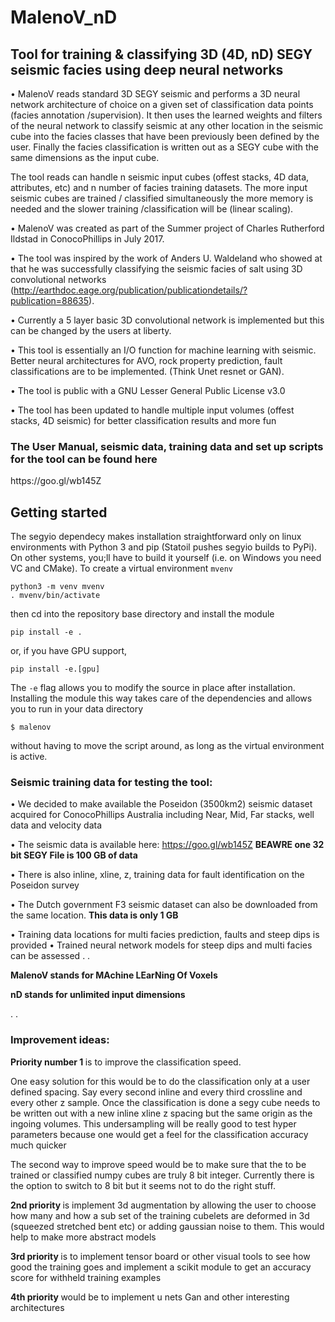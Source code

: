 # MalenoV_nD

<h2> Tool for training &amp;  classifying 3D (4D, nD) SEGY seismic facies using deep neural networks</h2>

•	MalenoV reads standard 3D SEGY seismic and performs a 3D neural network architecture of choice on a given set of classification data points (facies annotation /supervision).  It then uses the learned weights and filters of the neural network to classify seismic at any other location in the seismic cube into the facies classes that have been previously been defined by the user. Finally the facies classification is written out as a SEGY cube with the same dimensions as the input cube.

The tool reads can handle n seismic input cubes (offest stacks, 4D data, attributes, etc) and n number of facies training datasets. The more input seismic cubes are trained / classified  simultaneously the more memory is needed and the slower training /classification will be (linear scaling).

•	MalenoV was created as part of the Summer project of Charles Rutherford Ildstad in ConocoPhillips in July 2017.

•	The tool was inspired by the work of Anders U. Waldeland who showed at that he was successfully classifying the seismic facies of salt using 3D convolutional networks (http://earthdoc.eage.org/publication/publicationdetails/?publication=88635). 

•	Currently a 5 layer basic 3D convolutional network is implemented but this can be changed by the users at liberty. 

•	This tool is essentially an I/O function for machine learning with seismic. Better neural architectures for AVO, rock property prediction, fault classifications are to be implemented. (Think Unet resnet or GAN).

•	The tool is public with a GNU Lesser General Public License v3.0

•	The tool  has been updated to handle multiple input volumes (offest stacks, 4D seismic) for better classification results and more fun

<h3>The User Manual, seismic data, training data and set up scripts for the tool can be found here</h3>
https://goo.gl/wb145Z


## Getting started

The segyio dependecy makes installation straightforward only on linux environments with Python 3 and pip (Statoil pushes segyio builds to PyPi). On other systems, you;ll have to build it yourself (i.e. on Windows you need VC and CMake). To create a virtual environment `mvenv`
```
python3 -m venv mvenv
. mvenv/bin/activate
```
then cd into the repository base directory and install the module
```
pip install -e .
```
or, if you have GPU support,
```
pip install -e.[gpu]
```
The `-e` flag allows you to modify the source in place after installation. Installing the module this way takes care of the dependencies and allows you to run in your data directory
```
$ malenov
```
without having to move the script around, as long as the virtual environment is active.


<h3>Seismic training data for testing the tool:</h3>

•	We decided to make available the Poseidon (3500km2) seismic dataset acquired for ConocoPhillips Australia including Near, Mid, Far stacks, well data and velocity data

•	The seismic data is available here: https://goo.gl/wb145Z 
<b> BEAWRE one 32 bit SEGY File is 100 GB of data</b>

•	There is also inline, xline, z, training data for fault identification on the Poseidon survey

•	The Dutch government F3 seismic dataset can also be downloaded from the same location. 
<b>This data is only 1 GB</b>

•	Training data locations for multi facies prediction, faults and steep dips is provided
•	Trained neural network models for steep dips and multi facies can be assessed
. 
.

<b>MalenoV stands for MAchine LEarNing Of Voxels</b>

<b>nD stands for unlimited input dimensions</b>
 
 
  
 .
 .
 <h3>Improvement ideas:</h3>
 
 <b>Priority number 1 </b>is to improve the classification speed.

One easy  solution for this would be to do the classification only at a user defined spacing. Say every second inline and every third crossline and every other z sample. Once the classification is done a segy cube needs to be written out with a new inline xline z spacing but the same origin as the ingoing volumes. This undersampling will be really good to test hyper parameters because one would get a feel for the classification accuracy much quicker 

The second way to improve speed would be to make sure that the to be trained or classified numpy cubes are truly 8 bit integer. Currently there is the option to switch  to 8 bit but it seems not to do the right stuff.

<b>2nd priority </b>is implement 3d augmentation by allowing the user to choose how many and how a sub set of the training cubelets are deformed in 3d (squeezed stretched bent etc)  or adding gaussian noise to them. This would help to make more abstract models


<b>3rd priority </b> is to implement tensor board or other visual tools to see how good the training goes and implement a scikit module to get an accuracy score for withheld training examples 


<b>4th priority </b>would be to implement u nets Gan and other interesting architectures

 


